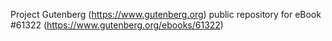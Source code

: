 Project Gutenberg (https://www.gutenberg.org) public repository for eBook #61322 (https://www.gutenberg.org/ebooks/61322)
